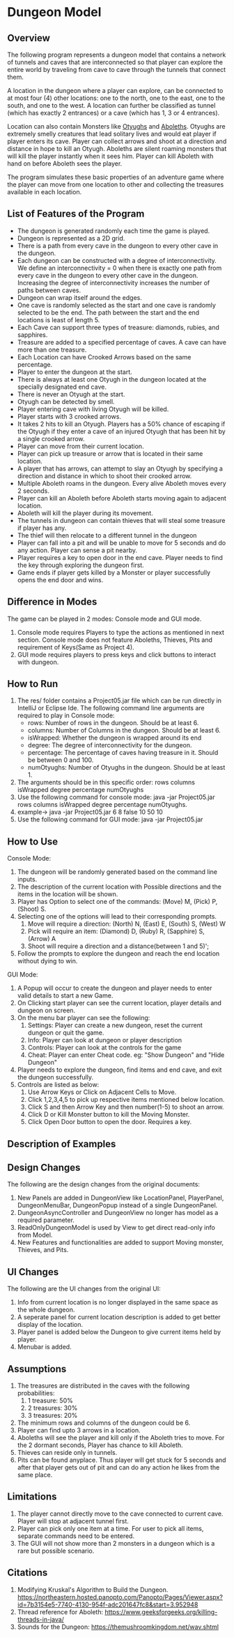 # Dungeon Model

## Overview

The following program represents a dungeon model that contains a network of tunnels and caves that
are interconnected so that player can explore the entire world by traveling from cave to cave
through the tunnels that connect them.

A location in the dungeon where a player can explore, can be connected to at most four (4) other
locations: one to the north, one to the east, one to the south, and one to the west. A location can
further be classified as tunnel (which has exactly 2 entrances) or a cave (which has 1, 3 or 4
entrances).

Location can also contain Monsters like [Otyughs](https://forgottenrealms.fandom.com/wiki/Otyugh)
and [Aboleths](https://forgottenrealms.fandom.com/wiki/Aboleth). Otyughs are extremely smelly
creatures that lead solitary lives and would eat player if player enters its cave. Player can
collect arrows and shoot at a direction and distance in hope to kill an Otyugh. Aboleths are silent
roaming monsters that will kill the player instantly when it sees him. Player can kill Aboleth with
hand on before Aboleth sees the player.

The program simulates these basic properties of an adventure game where the player can move from one
location to other and collecting the treasures available in each location.

## List of Features of the Program

* The dungeon is generated randomly each time the game is played.
* Dungeon is represented as a 2D grid.
* There is a path from every cave in the dungeon to every other cave in the dungeon.
* Each dungeon can be constructed with a degree of interconnectivity. We define an interconnectivity
  = 0 when there is exactly one path from every cave in the dungeon to every other cave in the
  dungeon. Increasing the degree of interconnectivity increases the number of paths between caves.
* Dungeon can wrap itself around the edges.
* One cave is randomly selected as the start and one cave is randomly selected to be the end. The
  path between the start and the end locations is least of length 5.
* Each Cave can support three types of treasure: diamonds, rubies, and sapphires.
* Treasure are added to a specified percentage of caves. A cave can have more than one treasure.
* Each Location can have Crooked Arrows based on the same percentage.
* Player to enter the dungeon at the start.
* There is always at least one Otyugh in the dungeon located at the specially designated end cave.
* There is never an Otyugh at the start.
* Otyugh can be detected by smell.
* Player entering cave with living Otyugh will be killed.
* Player starts with 3 crooked arrows.
* It takes 2 hits to kill an Otyugh. Players has a 50% chance of escaping if the Otyugh if they
  enter a cave of an injured Otyugh that has been hit by a single crooked arrow.
* Player can move from their current location.
* Player can pick up treasure or arrow that is located in their same location.
* A player that has arrows, can attempt to slay an Otyugh by specifying a direction and distance in
  which to shoot their crooked arrow.
* Multiple Aboleth roams in the dungeon. Every alive Aboleth moves every 2 seconds.
* Player can kill an Aboleth before Aboleth starts moving again to adjacent location.
* Aboleth will kill the player during its movement.
* The tunnels in dungeon can contain thieves that will steal some treasure if player has any.
* The thief will then relocate to a different tunnel in the dungeon
* Player can fall into a pit and will be unable to move for 5 seconds and do any action. Player can
  sense a pit nearby.
* Player requires a key to open door in the end cave. Player needs to find the key through exploring
  the dungeon first.
* Game ends if player gets killed by a Monster or player successfully opens the end door and wins.

## Difference in Modes

The game can be played in 2 modes: Console mode and GUI mode.

1) Console mode requires Players to type the actions as mentioned in next section. Console mode does
   not feature Aboleths, Thieves, Pits and requirement of Keys(Same as Project 4).
2) GUI mode requires players to press keys and click buttons to interact with dungeon.

## How to Run

1) The res/ folder contains a Project05.jar file which can be run directly in IntelliJ or Eclipse
   Ide. The following command line arguments are required to play in Console mode:
    * rows: Number of rows in the dungeon. Should be at least 6.
    * columns: Number of Columns in the dungeon. Should be at least 6.
    * isWrapped: Whether the dungeon is wrapped around its end
    * degree: The degree of interconnectivity for the dungeon.
    * percentage: The percentage of caves having treasure in it. Should be between 0 and 100.
    * numOtyughs: Number of Otyughs in the dungeon. Should be at least 1.
2) The arguments should be in this specific order: rows columns isWrapped degree percentage
   numOtyughs
3) Use the following command for console mode: java -jar Project05.jar rows columns isWrapped degree
   percentage numOtyughs.
4) example-> java -jar Project05.jar 6 8 false 10 50 10
5) Use the following command for GUI mode: java -jar Project05.jar

## How to Use

Console Mode:

1) The dungeon will be randomly generated based on the command line inputs.
2) The description of the current location with Possible directions and the items in the location
   will be shown.
3) Player has Option to select one of the commands: (Move) M, (Pick) P, (Shoot) S.
4) Selecting one of the options will lead to their corresponding prompts.
    1) Move will require a direction: (North) N, (East) E, (South) S, (West) W
    2) Pick will require an item: (Diamond) D, (Ruby) R, (Sapphire) S, (Arrow) A
    3) Shoot will require a direction and a distance(between 1 and 5)';
5) Follow the prompts to explore the dungeon and reach the end location without dying to win.

GUI Mode:

1) A Popup will occur to create the dungeon and player needs to enter valid details to start a new
   Game.
2) On Clicking start player can see the current location, player details and dungeon on screen.
3) On the menu bar player can see the following:
    1) Settings: Player can create a new dungeon, reset the current dungeon or quit the game.
    2) Info: Player can look at dungeon or player description
    3) Controls: Player can look at the controls for the game
    4) Cheat: Player can enter Cheat code. eg: "Show Dungeon" and "Hide Dungeon"
4) Player needs to explore the dungeon, find items and end cave, and exit the dungeon successfully.
5) Controls are listed as below:
    1. Use Arrow Keys or Click on Adjacent Cells to Move.
    2. Click 1,2,3,4,5 to pick up respective items mentioned below location.
    3. Click S and then Arrow Key and then number(1-5) to shoot an arrow.
    4. Click D or Kill Monster button to kill the Moving Monster.
    5. Click Open Door button to open the door. Requires a key.

## Description of Examples

## Design Changes

The following are the design changes from the original documents:

1) New Panels are added in DungeonView like LocationPanel, PlayerPanel, DungeonMenuBar, DungeonPopup
   instead of a single DungeonPanel.
2) DungeonAsyncController and DungeonView no longer has model as a required parameter.
3) ReadOnlyDungeonModel is used by View to get direct read-only info from Model.
4) New Features and functionalities are added to support Moving monster, Thieves, and Pits.

## UI Changes

The following are the UI changes from the original UI:

1) Info from current location is no longer displayed in the same space as the whole dungeon.
2) A seperate panel for current location description is added to get better display of the location.
3) Player panel is added below the Dungeon to give current items held by player.
4) Menubar is added.

## Assumptions

1) The treasures are distributed in the caves with the following probabilities:
    1) 1 treasure: 50%
    2) 2 treasures: 30%
    3) 3 treasures: 20%
2) The minimum rows and columns of the dungeon could be 6.
3) Player can find upto 3 arrows in a location.
4) Aboleths will see the player and kill only if the Aboleth tries to move. For the 2 dormant
   seconds, Player has chance to kill Aboleth.
5) Thieves can reside only in tunnels.
6) Pits can be found anyplace. Thus player will get stuck for 5 seconds and after that player gets
   out of pit and can do any action he likes from the same place.

## Limitations

1) The player cannot directly move to the cave connected to current cave. Player will stop at
   adjacent tunnel first.
2) Player can pick only one item at a time. For user to pick all items, separate commands need to be
   entered.
3) The GUI will not show more than 2 monsters in a dungeon which is a rare but possible scenario.

## Citations

1. Modifying Kruskal's Algorithm to Build the Dungeon.
   https://northeastern.hosted.panopto.com/Panopto/Pages/Viewer.aspx?id=7b3154e5-7740-4130-954f-adc201647fc8&start=3.952948
2. Thread reference for Aboleth:
   https://www.geeksforgeeks.org/killing-threads-in-java/
3. Sounds for the Dungeon:
   https://themushroomkingdom.net/wav.shtml